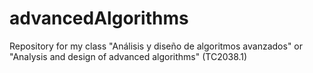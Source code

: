 # advancedAlgorithms
Repository for my class "Análisis y diseño de algoritmos avanzados" or "Analysis and design of advanced algorithms" (TC2038.1)
